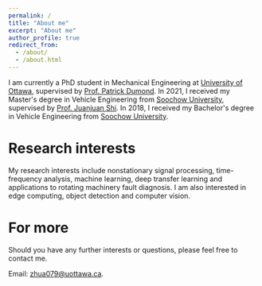 ```yaml
---
permalink: /
title: "About me"
excerpt: "About me"
author_profile: true
redirect_from: 
  - /about/
  - /about.html
---
```


I am currently a PhD student in Mechanical Engineering at [University of Ottawa](https://www.uottawa.ca/en), supervised by [Prof. Patrick Dumond](https://engineering.uottawa.ca/people/dumond-patrick). 
In 2021, I received my Master's degree in Vehicle Engineering from [Soochow University](http://eng.suda.edu.cn/), supervised by [Prof. Juanjuan Shi](https://web.suda.edu.cn/jshi091/). 
In 2018, I received my Bachelor's degree in Vehicle Engineering from [Soochow University](http://eng.suda.edu.cn/).

Research interests
======
My research interests include nonstationary signal processing, time-frequency analysis, machine learning, deep transfer learning and applications to rotating machinery fault diagnosis. I am also interested in edge computing, object detection and computer vision.

For more
=
Should you have any further interests or questions, please feel free to contact me. 

Email: zhua079@uottawa.ca.
